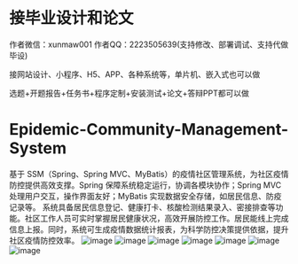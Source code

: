 # 接毕业设计和论文
作者微信：xunmaw001  作者QQ：2223505639(支持修改、部署调试、支持代做毕设)

接网站设计、小程序、H5、APP、各种系统等，单片机、嵌入式也可以做

选题+开题报告+任务书+程序定制+安装测试+论文+答辩PPT都可以做
# Epidemic-Community-Management-System
基于 SSM（Spring、Spring MVC、MyBatis）的疫情社区管理系统，为社区疫情防控提供高效支撑。Spring 保障系统稳定运行，协调各模块协作；Spring MVC 处理用户交互，操作界面友好；MyBatis 实现数据安全存储，如居民信息、防疫记录等。  系统具备居民信息登记、健康打卡、核酸检测结果录入、密接排查等功能。社区工作人员可实时掌握居民健康状况，高效开展防控工作。居民能线上完成信息上报。同时，系统可生成疫情数据统计报表，为科学防控决策提供依据，提升社区疫情防控效率。 
![image](https://github.com/user-attachments/assets/dc0eb7bf-155d-460e-8c68-6dd0f5a848c6)
![image](https://github.com/user-attachments/assets/87102a95-1bf8-47a9-a608-461b6fed9e5c)
![image](https://github.com/user-attachments/assets/cb7c4091-5fe2-4408-a0a0-c4b4bf87e62c)
![image](https://github.com/user-attachments/assets/b18ba195-3dce-4f51-89c0-e6db60d01e0c)
![image](https://github.com/user-attachments/assets/acaa7ead-b137-47a0-b86a-5f626bdae1d4)
![image](https://github.com/user-attachments/assets/0ca85fdf-0720-455d-b04f-d390e688bf11)
![image](https://github.com/user-attachments/assets/b3d57d8f-189c-4e95-9e90-0e5178475ed5)
